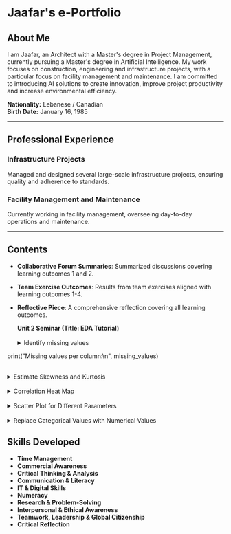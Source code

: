 <h1>Jaafar's e-Portfolio</h1>

<h2>About Me</h2>
<p>I am Jaafar, an Architect with a Master's degree in Project Management, currently pursuing a Master's degree in Artificial Intelligence. My work focuses on construction, engineering and infrastructure projects, with a particular focus on facility management and maintenance. I am committed to introducing AI solutions to create innovation, improve project productivity and increase environmental efficiency.</p>

<p><strong>Nationality:</strong> Lebanese / Canadian<br>
<strong>Birth Date:</strong> January 16, 1985</p>

<hr>

<h2>Professional Experience</h2>
<h3>Infrastructure Projects</h3>
<p>Managed and designed several large-scale infrastructure projects, ensuring quality and adherence to standards.</p>

<h3>Facility Management and Maintenance</h3>
<p>Currently working in facility management, overseeing day-to-day operations and maintenance.</p>

<hr>

<!-- Continue adding sections as needed -->
## Contents
- **Collaborative Forum Summaries**: Summarized discussions covering learning outcomes 1 and 2.
- **Team Exercise Outcomes**: Results from team exercises aligned with learning outcomes 1-4.
- **Reflective Piece**: A comprehensive reflection covering all learning outcomes.

  <summary><strong>Unit 2 Seminar (Title: EDA Tutorial)</strong></summary>
  &nbsp;&nbsp;<details>
    <summary>Identify missing values</summary>
    In this step, I used the isnull() function from the Pandas library to check for any missing values in the dataset. By calling .sum() on the result, I obtained the total number of missing values for each column. This helped me understand the completeness of the data and identify any columns that might need attention or imputation.
    missing_values = data.isnull().sum()
print("Missing values per column:\n", missing_values)
  </details>
  &nbsp;&nbsp;<details>
    <summary>Estimate Skewness and Kurtosis</summary>
    Explain how you estimated skewness and kurtosis for your variables, and what these metrics reveal about the distribution of your data.
  </details>
  &nbsp;&nbsp;<details>
    <summary>Correlation Heat Map</summary>
    Provide details on how you created a correlation heat map, what libraries you used (like Seaborn or ggplot), and your observations regarding the correlations between different variables.
  </details>
  &nbsp;&nbsp;<details>
    <summary>Scatter Plot for Different Parameters</summary>
    Describe the scatter plots you generated for various parameters, including any patterns or trends you noticed in the relationships between them.
  </details>
  &nbsp;&nbsp;<details>
    <summary>Replace Categorical Values with Numerical Values</summary>
    Discuss the process of converting categorical values into numerical representations (e.g., America = 1, Europe = 2) and the significance of this transformation for analysis.
  </details>

## Skills Developed
- **Time Management** 
- **Commercial Awareness**
- **Critical Thinking & Analysis**
- **Communication & Literacy**
- **IT & Digital Skills**
- **Numeracy**
- **Research & Problem-Solving**
- **Interpersonal & Ethical Awareness**
- **Teamwork, Leadership & Global Citizenship**
- **Critical Reflection**
